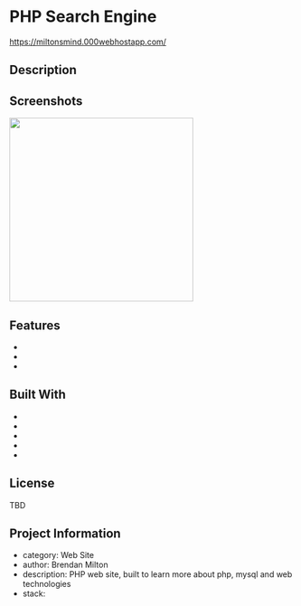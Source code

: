 # PHP Search Engine
https://miltonsmind.000webhostapp.com/

## Description


## Screenshots

<img src="/"  width="325" /> 

## Features

* 
* 
*  

## Built With

* []()
* []()
* []()
* []()
* []()

## License
TBD

## Project Information
- category: Web Site
- author: Brendan Milton
- description: PHP web site, built to learn more about php, mysql and web technologies
- stack: 
